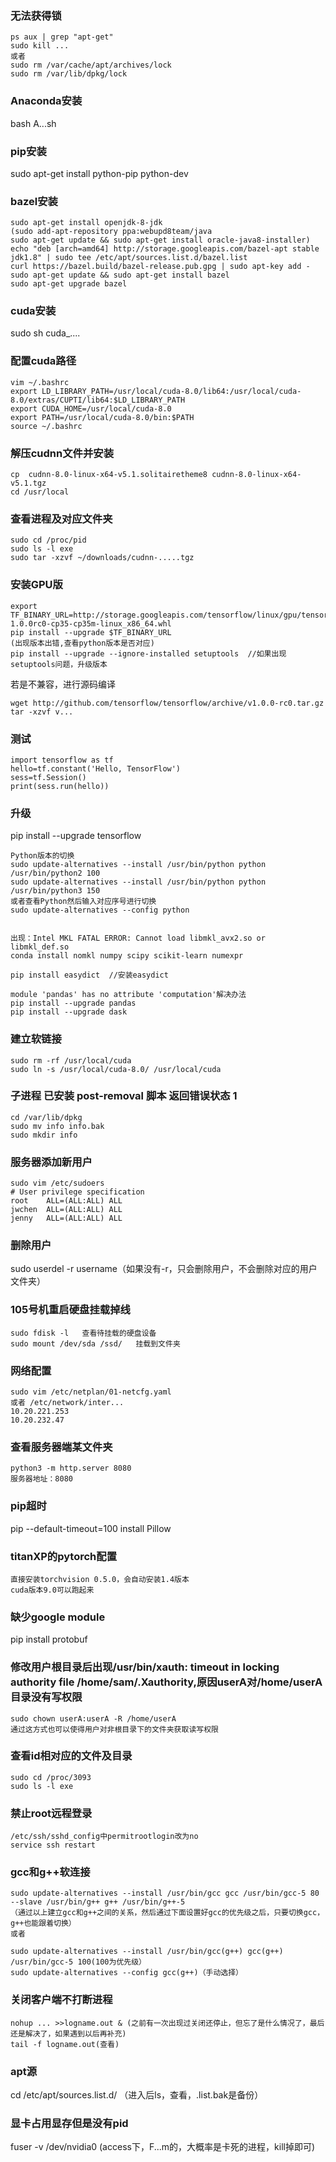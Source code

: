 ### 无法获得锁
```
ps aux | grep "apt-get"
sudo kill ...
或者
sudo rm /var/cache/apt/archives/lock
sudo rm /var/lib/dpkg/lock
```

### Anaconda安装
bash A...sh

### pip安装
sudo apt-get install python-pip python-dev

### bazel安装
```
sudo apt-get install openjdk-8-jdk
(sudo add-apt-repository ppa:webupd8team/java
sudo apt-get update && sudo apt-get install oracle-java8-installer)
echo "deb [arch=amd64] http://storage.googleapis.com/bazel-apt stable jdk1.8" | sudo tee /etc/apt/sources.list.d/bazel.list
curl https://bazel.build/bazel-release.pub.gpg | sudo apt-key add -
sudo apt-get update && sudo apt-get install bazel
sudo apt-get upgrade bazel
```

### cuda安装
sudo sh cuda_....

### 配置cuda路径
```
vim ~/.bashrc
export LD_LIBRARY_PATH=/usr/local/cuda-8.0/lib64:/usr/local/cuda-8.0/extras/CUPTI/lib64:$LD_LIBRARY_PATH
export CUDA_HOME=/usr/local/cuda-8.0
export PATH=/usr/local/cuda-8.0/bin:$PATH
source ~/.bashrc
```

### 解压cudnn文件并安装
```
cp  cudnn-8.0-linux-x64-v5.1.solitairetheme8 cudnn-8.0-linux-x64-v5.1.tgz
cd /usr/local
```

### 查看进程及对应文件夹
```
sudo cd /proc/pid
sudo ls -l exe
sudo tar -xzvf ~/downloads/cudnn-.....tgz
```

### 安装GPU版
```
export TF_BINARY_URL=http://storage.googleapis.com/tensorflow/linux/gpu/tensorflow_gpu-1.0.0rc0-cp35-cp35m-linux_x86_64.whl
pip install --upgrade $TF_BINARY_URL
(出现版本出错,查看python版本是否对应)
pip install --upgrade --ignore-installed setuptools  //如果出现setuptools问题，升级版本
```

若是不兼容，进行源码编译
```
wget http://github.com/tensorflow/tensorflow/archive/v1.0.0-rc0.tar.gz
tar -xzvf v...
```

### 测试
```
import tensorflow as tf
hello=tf.constant('Hello, TensorFlow')
sess=tf.Session()
print(sess.run(hello))
```

### 升级
pip install --upgrade tensorflow

```
Python版本的切换
sudo update-alternatives --install /usr/bin/python python /usr/bin/python2 100
sudo update-alternatives --install /usr/bin/python python /usr/bin/python3 150
或者查看Python然后输入对应序号进行切换
sudo update-alternatives --config python


出现：Intel MKL FATAL ERROR: Cannot load libmkl_avx2.so or libmkl_def.so
conda install nomkl numpy scipy scikit-learn numexpr

pip install easydict  //安装easydict

module 'pandas' has no attribute 'computation'解决办法
pip install --upgrade pandas
pip install --upgrade dask
```

### 建立软链接
```
sudo rm -rf /usr/local/cuda
sudo ln -s /usr/local/cuda-8.0/ /usr/local/cuda
```

### 子进程 已安装 post-removal 脚本 返回错误状态 1
```
cd /var/lib/dpkg
sudo mv info info.bak
sudo mkdir info
```

### 服务器添加新用户
```adduser jenny --home /ssd/jenny
sudo vim /etc/sudoers
# User privilege specification
root    ALL=(ALL:ALL) ALL
jwchen  ALL=(ALL:ALL) ALL
jenny   ALL=(ALL:ALL) ALL
```

### 删除用户
sudo userdel -r username（如果没有-r，只会删除用户，不会删除对应的用户文件夹）


### 105号机重启硬盘挂载掉线
```
sudo fdisk -l   查看待挂载的硬盘设备
sudo mount /dev/sda /ssd/   挂载到文件夹
```

### 网络配置
```
sudo vim /etc/netplan/01-netcfg.yaml
或者 /etc/network/inter...
10.20.221.253
10.20.232.47
```

### 查看服务器端某文件夹
```
python3 -m http.server 8080
服务器地址：8080
```

### pip超时
pip --default-timeout=100 install  Pillow

### titanXP的pytorch配置
```
直接安装torchvision 0.5.0，会自动安装1.4版本
cuda版本9.0可以跑起来
```

### 缺少google module
pip install protobuf

### 修改用户根目录后出现/usr/bin/xauth: timeout in locking authority file /home/sam/.Xauthority,原因userA对/home/userA目录没有写权限 
```
sudo chown userA:userA -R /home/userA
通过这方式也可以使得用户对非根目录下的文件夹获取读写权限
```

### 查看id相对应的文件及目录
```
sudo cd /proc/3093
sudo ls -l exe
```

### 禁止root远程登录
```
/etc/ssh/sshd_config中permitrootlogin改为no
service ssh restart
```

### gcc和g++软连接
```
sudo update-alternatives --install /usr/bin/gcc gcc /usr/bin/gcc-5 80 --slave /usr/bin/g++ g++ /usr/bin/g++-5
（通过以上建立gcc和g++之间的关系，然后通过下面设置好gcc的优先级之后，只要切换gcc，g++也能跟着切换）
或者

sudo update-alternatives --install /usr/bin/gcc(g++) gcc(g++) /usr/bin/gcc-5 100(100为优先级）
sudo update-alternatives --config gcc(g++)（手动选择）
```

### 关闭客户端不打断进程
```
nohup ... >>logname.out & (之前有一次出现过关闭还停止，但忘了是什么情况了，最后还是解决了，如果遇到以后再补充)
tail -f logname.out(查看)
```

### apt源
cd /etc/apt/sources.list.d/ （进入后ls，查看，.list.bak是备份）

### 显卡占用显存但是没有pid
fuser -v /dev/nvidia0
(access下，F...m的，大概率是卡死的进程，kill掉即可)
